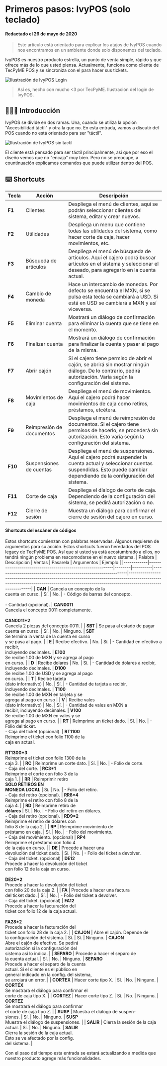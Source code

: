 # Primeros pasos: IvyPOS (solo teclado) #
#### Redactado el 26 de mayo de 2020

> Este artículo está orientado para explicar los atajos de IvyPOS cuando nos encontramos en un ambiente donde solo disponemos del teclado.

IvyPOS es nuestro producto estrella, un punto de venta simple, rápido y que ofrece más de lo que usted piensa. Actualmente, funciona como cliente de TecPyME POS y se sincroniza con el para hacer sus tickets.

![Ilustración de IvyPOS Login](/data/assets/ivypos-login.png)

> Así es, hecho con mucho <3 por TecPyME. Ilustración del login de IvyPOS.


## 👨🏽‍🏫️ Introducción

IvyPOS se divide en dos ramas. Una, cuando se utiliza la opción "Accesibilidad táctil" y otra la que no. En esta entrada, vamos a discutir del POS cuando no está orientado para ser "táctil".

![Ilustración de IvyPOS sin tactil](/data/assets/ivypos-not-touch.png)

El cliente está pensado para ser táctil principalmente, así que por eso el diseño vemos que no "encaja" muy bien. Pero no se preocupe, a countinuación explicamos comandos que puede utilizar dentro del POS.

## ⌨️ Shortcuts

| Tecla   |  Acción                   | Descripción                                                                                                                                                                           |
|---------|---------------------------|---------------------------------------------------------------------------------------------------------------------------------------------------------------------------------------|
| **F1**  | Clientes                  | Despliega el menú de clientes, aquí se podrán seleccionar  clientes del sistema, editar y crear nuevos.                                                                               |
| **F2**  | Utilidades                | Despliega un menu que contiene todas las utilidades del sistema, como hacer corte de caja, hacer movimientos, etc.                                                                    |
| **F3**  | Búsqueda de artículos     | Despliega el menú de búsqueda de artículos. Aquí el cajero podrá buscar artículos en el sistema y seleccionar el deseado, para agregarlo en la cuenta actual.                         |
| **F4**  | Cambio de moneda          | Hace un intercambio de monedas. Por defecto se encuentra el MXN, si se pulsa esta tecla se cambiará a USD. Si está en USD se cambiará a MXN y así viceversa.                          |
| **F5**  | Eliminar cuenta           | Mostrará un diálogo de confirmación para eliminar la cuenta que se tiene en el momento.                                                                                               |
| **F6**  | Finalizar cuenta          | Mostrará un diálogo de confirmación para finalizar la cuenta y pasar al pago de la misma.                                                                                             |
| **F7**  | Abrir cajón               | Si el cajero tiene permiso de abrir el cajón, se abrirá sin mostrar ningún diálogo. De lo contrario, pedirá autorización. Varía según la configuración del sistema.                   |
| **F8**  | Movimientos de caja       | Despliega el menú de movimientos. Aquí el cajero podrá hacer movimientos de caja como retiros, préstamos, etcétera.                                                                   |
| **F9**  | Reimpresión de documentos | Despliega el menú de reimpresión de documentos. Si el cajero tiene permisos de hacerlo, se procederá sin autorización. Esto varía según la configuración del sistema.                 |
| **F10** | Suspensiones de cuentas   | Despliega el menú de suspensiones. Aquí el cajero podrá suspender la cuenta actual y seleccionar cuentas suspendidas. Esto puede cambiar dependiendo de la configuración del sistema. |
| **F11** | Corte de caja             | Despliega el díalogo de corte de caja. Dependiendo de la configuración del sistema, se pedirá autorización o no.                                                                      |
| **F12** | Cierre de sesión          | Muestra un diálogo para confirmar el cierre de sesión del cajero en curso.                                                                                                            |

#### Shortcuts del escáner de códigos

Estos shortcuts comienzan con palabras reservadas. Algunos requieren de argumentos para su acción. Estos shortcuts fueron heredados del POS legacy de TecPyME POS. Así que si usted ya está acostumbrado a ellos, no tendrá ningún problema en reacomodarse en el nuevo sistema.
| Palabra    | Descripción                                                | Ventas | Pasarela | Argumentos                                                      | Ejemplo                                                                                                                                                                                 |
|------------|------------------------------------------------------------|--------|----------|-----------------------------------------------------------------|-----------------------------------------------------------------------------------------------------------------------------------------------------------------------------------------|
| **CAN**    | Cancela un concepto de la<br>cuenta en curso.              | Sí.    | No.      | - Código de barras del concepto.<br><br>- Cantidad (opcional).  | **CAN0011**<br>Cancela el concepto 0011 completamente.<br><br>**CAN0011*2**<br>Cancela 2 piezas del concepto 0011.                                                                      |
| **SBT**    | Se pasa al estado de pagar<br>cuenta en curso.             | Sí.    | No.      | Ninguno.                                                        | **SBT**<br>Se termina la venta de la cuenta en curso<br>y se pasa al pago.                                                                                                              |
| **E**      | Recibe efectivo.                                           | No.    | Sí.      | - Cantidad en efectivo a recibir,<br>incluyendo decimales.      | **E100**<br>Se recibe 1.00 de MXN y se agrega al pago<br>en curso.                                                                                                                      |
| **D**      | Recibe dolares                                             | No.    | Sí.      | - Cantidad de dolares a recibir,<br>incluyendo decimales.       | **D100**<br>Se recibe 1.00 de USD y se agrega al pago<br>en curso.                                                                                                                      |
| **T**      | Recibe tarjeta<br>(dato informativo)                       | No.    | Sí.      | - Cantidad de tarjeta a recibir,<br>incluyendo decimales.       | **T100**<br>Se recibe 1.00 de MXN en tarjeta y se<br>agrega al pago en curso                                                                                                            |
| **V**      | Recibe vales<br>(dato informativo)                         | No.    | Sí.      | - Cantidad de vales en MXN a<br>recibir, incluyendo decimales.  | **V100**<br>Se recibe 1.00 de MXN en vales y se<br>agrega al pago en curso.                                                                                                             |
| **RT**     | Reimprime un ticket dado.                                  | Sí.    | No.      | - Folio del ticket.<br>- Caja del ticket (opcional).            | **RT1100**<br>Reimprime el ticket con folio 1100 de la<br>caja en actual.<br><br>**RT1300*3**<br>Reimprime el ticket con folio 1300 de la<br>caja 3.                                    |
| **RC**     | Reimprime un corte dato.                                   | Sí.    | No.      | - Folio de corte.<br>- Caja del corte.                          | **RC3*1**<br>Reimprime el corte con folio 3 de la<br>caja 1.                                                                                                                            |
| **RR**     | Reimprimir  retiro<br>**SOLO RETIROS EN <br>MONEDA LOCAL** | Sí.    | No.      | - Folio del retiro.<br>- Caja del retiro (opcional).            | **RR8*4**<br>Reimprime el retiro con folio 8 de la<br>caja 4.                                                                                                                           |
| **RD**     | Reimprime retiro de<br>**dólares**                         | Sí.    | No.      | - Folio del retiro en dólares.<br>- Caja del retiro (opcional). | **RD9*2**<br>Reimprime el retiro de dólares con<br>folio 8 de la caja 2.                                                                                                                |
| **RP**     | Reimprime movimiento de<br>préstamo en caja.               | Sí.    | No.      | - Folio del movimiento.<br>- Caja del movimiento. (opcional)    | **RP4**<br>Reimprime el préstamo con folio 4<br>de la caja en curso.                                                                                                                    |
| **DE**     | Procede a hacer una<br>devolución del ticket dado.         | Sí.    | No.      | - Folio del ticket a devolver.<br>- Caja del ticket. (opcional) | **DE12**<br>Procede a hacer la devolución del ticket<br>con folio 12 de la caja en curso.<br><br>**DE20*2**<br>Procede a hacer la devolución del ticket<br>con folio 20 de la caja 2. |
| **FA**     | Procede a hacer una factura<br>del ticket dado.            | Sí.    | No.      | - Folio del ticket a devolver.<br>- Caja del ticket. (opcional) | **FA12**<br>Procede a hacer la facturación del<br>ticket con folio 12 de la caja actual.<br><br>**FA28*2**<br>Procede a hacer la facturación del<br>ticket con folio 28 de la caja 2.   |
| **CAJON**  | Abre el cajón. Depende de<br>la configuración del sistema. | Sí.    | Sí.      | Ninguno.                                                        | **CAJON**<br>Abre el cajón de efectivo. Se pedirá<br>autorización si la configuración del <br>sistema así lo indica.                                                                      |
| **SEPARO** | Procede a hacer el separo de<br>la cuenta actual.          | Sí.    | No.      | Ninguno.                                                        | **SEPARO**<br>Procede a hacer el separo de la cuenta<br>actual. Si el cliente es el público en<br>general indicado en la config. del sistema,<br>se arrojará un error.                  |
| **CORTEX** | Hacer corte tipo X.                                        | Sí.    | No.      | Ninguno.                                                        | **CORTEX**<br>Se mostrará el diálogo para confirmar el<br>corte de caja tipo X.                                                                                                         |
| **CORTEZ** | Hacer corte tipo Z.                                        | Sí.    | No.      | Ninguno.                                                        | **CORTEZ**<br>Se mostrará el diálogo para confirmar<br>el corte de caja tipo Z.                                                                                                         |
| **SUSP**   | Muestra el diálogo de suspen-<br>siones.                   | Sí.    | No.      | Ninguno.                                                        | **SUSP**<br>Muestra el diálogo de suspensiones.                                                                                                                                         |
| **SALIR**  | Cierra la sesión de la caja<br>actual.                     | Sí.    | No.      | Ninguno.                                                        | **SALIR**<br>Cierra la sesión de la caja actual.<br>Esto se ve afectado por la config.<br>del sistema.                                                                                  |

Con el paso del tiempo esta entrada se estará actualizando a medida que nuestro producto agrege más funcionalidades.